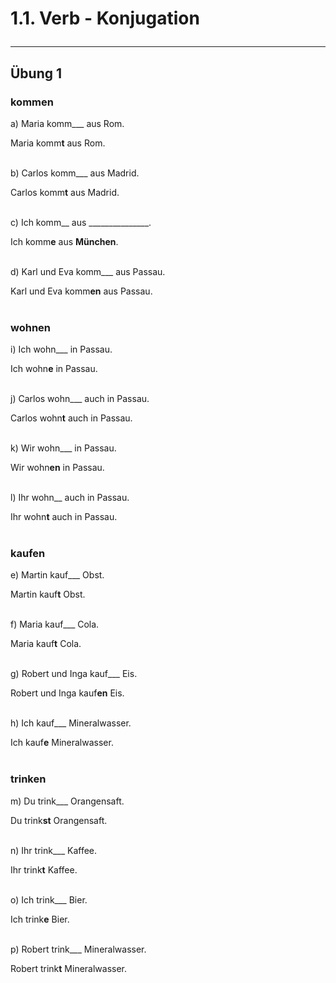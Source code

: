 # 1.1. Verb - Konjugation<hr/>

## Übung 1

### kommen

a) Maria komm___ aus Rom.

Maria komm<b>t</b> aus Rom.<br/><br/>

b) Carlos komm___ aus Madrid.

Carlos komm<b>t</b> aus Madrid.<br/><br/>

c) Ich komm__ aus _______________.

Ich komm<b>e</b> aus <b>München</b>.<br/><br/>

d) Karl und Eva komm___ aus Passau.

Karl und Eva komm<b>en</b> aus Passau.<br/><br/>

### wohnen

i) Ich wohn___ in Passau.

Ich wohn<b>e</b> in Passau.<br/><br/>

j) Carlos wohn___ auch in Passau.

Carlos wohn<b>t</b> auch in Passau.<br/><br/>

k) Wir wohn___ in Passau.

Wir wohn<b>en</b> in Passau.<br/><br/>

l) Ihr wohn__ auch in Passau.

Ihr wohn<b>t</b> auch in Passau.<br/><br/>

### kaufen

e) Martin kauf___ Obst.

Martin kauf<b>t</b> Obst.<br/><br/>

f) Maria kauf___ Cola.

Maria kauf<b>t</b> Cola.<br/><br/>

g) Robert und Inga kauf___ Eis.

Robert und Inga kauf<b>en</b> Eis.<br/><br/>

h) Ich kauf___ Mineralwasser.

Ich kauf<b>e</b> Mineralwasser.<br/><br/>

### trinken

m) Du trink___ Orangensaft.

Du trink<b>st</b> Orangensaft.<br/><br/>

n) Ihr trink___ Kaffee.

Ihr trink<b>t</b> Kaffee.<br/><br/>

o) Ich trink___ Bier.

Ich trink<b>e</b> Bier.<br/><br/>

p) Robert trink___ Mineralwasser.

Robert trink<b>t</b> Mineralwasser.<br/><br/><br/>